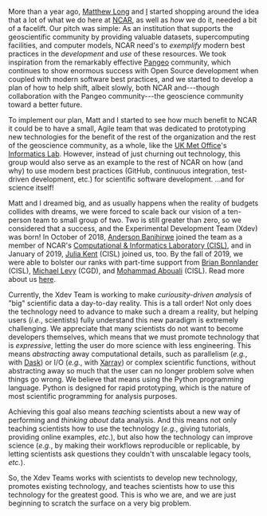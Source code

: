 <!--
.. title: We are Xdev!
.. slug: we-are-xdev
.. date: 2019-12-06 12:00:00 UTC-06:00
.. tags: open source, open development
.. category:
.. link:
.. description: About the Xdev Team at NCAR
.. type: text
.. author: Kevin Paul
-->

More than a year ago, [Matthew Long](http://www.cgd.ucar.edu/staff/mclong/) and
[I](https://staff.ucar.edu/users/kpaul) started shopping around the idea that a
lot of what we do here at [NCAR](https://ncar.ucar.edu/), as well as *how* we do
it, needed a bit of a facelift.  Our pitch was simple: As an institution that
supports the geoscientific community by providing valuable datasets, supercomputing
facilities, and computer models, NCAR need's to _exemplify_ modern best practices
in the _development_ and _use_ of these resources.  We took inspiration from the
remarkably effective [Pangeo](https://pangeo.io) community, which continues to show
enormous success with Open Source development when coupled with modern software
best practices, and we started to develop a plan of how to help shift, albeit
slowly, both NCAR and---though collaboration with the Pangeo community---the
geoscience community toward a better future.

<!-- TEASER_END -->

To implement our plan, Matt and I started to see how much benefit to NCAR it could
be to have a small, Agile team that was dedicated to prototyping new technologies
for the benefit of the rest of the organization and the rest of the geoscience
community, as a whole, like the [UK Met Office](https://www.metoffice.gov.uk/)'s
[Informatics Lab](https://www.informaticslab.co.uk/).  However, instead of just
churning out technology, this group would also serve as an example to the rest of
NCAR on how (and why) to use modern best practices (GitHub, continuous integration,
test-driven development, etc.) for scientific software development.  ...and for
science itself!

Matt and I dreamed big, and as usually happens when the reality of budgets collides
with dreams, we were forced to scale back our vision of a ten-person team to small
group of two.  Two is still greater than zero, so we considered that a success, and
the Experimental Development Team (Xdev) was born!  In October of 2018,
[Anderson Banihirwe](https://andersonbanihirwe.dev/) joined the team as a member of
NCAR's [Computational & Informatics Laboratory (CISL)](https://www2.cisl.ucar.edu/),
and in January of 2019, [Julia Kent](https://staff.ucar.edu/users/jkent) (CISL)
joined us, too.  By the fall of 2019, we were able to bolster our ranks with
part-time support from [Brian Bonnlander](https://staff.ucar.edu/users/bonnland)
(CISL), [Michael Levy](https://staff.ucar.edu/users/mlevy) (CGD), and
[Mohammad Abouali](https://staff.ucar.edu/users/mabouali) (CISL).  Read more about
us [here](https://ncar.github.io/xdev/pages/about/).

Currently, the Xdev Team is working to make _curiousity-driven analysis_ of "big"
scientific data a day-to-day reality.  This is a tall order!  Not only does the
technology need to advance to make such a dream a reality, but helping users
(_i.e._, scientists) fully understand this new paradigm is extremely challenging.
We appreciate that many scientists do not want to become developers themselves,
which means that we must promote technology that is _expressive_, letting the user
do more science with less engineering.  This means _abstracting_ away computational
details, such as parallelism (_e.g._, with [Dask](https://dask.org)) or I/O (_e.g._,
with [Xarray](https://xarray.pydata.org/en/stable/)) or complex scientific
functions, without abstracting away so much that the user can no longer problem
solve when things go wrong.  We believe that means using the Python programming
language.  Python is designed for rapid prototyping, which is the nature of most
scientific programming for analysis purposes.

Achieving this goal also means _teaching_ scientists about a new way of performing
and _thinking about_ data analysis.  And this means not only teaching scientists
how to use the technology (_e.g._, giving tutorials, providing online examples,
_etc._), but also how the technology can improve science (_e.g._, by making their
workflows reproducible or replicable, by letting scientists ask questions they
couldn't with unscalable legacy tools, _etc._).

So, the Xdev Teams works with scientists to develop new technology, promotes
existing technology, and teaches scientists how to use this technology for the
greatest good.  This is who we are, and we are just beginning to scratch the
surface on a very big problem.
